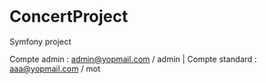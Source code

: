 # ConcertProject
Symfony project 

Compte admin : admin@yopmail.com /
               admin
| Compte standard : aaa@yopmail.com /
                  mot
